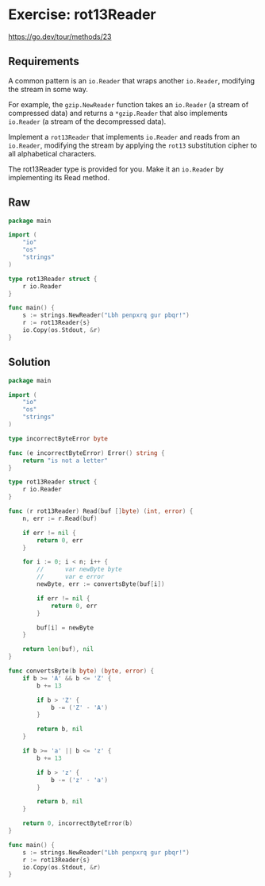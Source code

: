 # Exercise: rot13Reader

<https://go.dev/tour/methods/23>

## Requirements

A common pattern is an `io.Reader` that wraps another `io.Reader`, modifying the stream in some way.

For example, the `gzip.NewReader` function takes an `io.Reader` (a stream of compressed data) and returns a `*gzip.Reader` that also implements `io.Reader` (a stream of the decompressed data).

Implement a `rot13Reader` that implements `io.Reader` and reads from an `io.Reader`, modifying the stream by applying the `rot13` substitution cipher to all alphabetical characters.

The rot13Reader type is provided for you. Make it an `io.Reader` by implementing its Read method.

## Raw

```go
package main

import (
	"io"
	"os"
	"strings"
)

type rot13Reader struct {
	r io.Reader
}

func main() {
	s := strings.NewReader("Lbh penpxrq gur pbqr!")
	r := rot13Reader{s}
	io.Copy(os.Stdout, &r)
}

```

## Solution

```go
package main

import (
	"io"
	"os"
	"strings"
)

type incorrectByteError byte

func (e incorrectByteError) Error() string {
	return "is not a letter"
}

type rot13Reader struct {
	r io.Reader
}

func (r rot13Reader) Read(buf []byte) (int, error) {
	n, err := r.Read(buf)

	if err != nil {
		return 0, err
	}

	for i := 0; i < n; i++ {
		//		var newByte byte
		//		var e error
		newByte, err := convertsByte(buf[i])

		if err != nil {
			return 0, err
		}

		buf[i] = newByte
	}

	return len(buf), nil
}

func convertsByte(b byte) (byte, error) {
	if b >= 'A' && b <= 'Z' {
		b += 13

		if b > 'Z' {
			b -= ('Z' - 'A')
		}

		return b, nil
	}

	if b >= 'a' || b <= 'z' {
		b += 13

		if b > 'z' {
			b -= ('z' - 'a')
		}

		return b, nil
	}

	return 0, incorrectByteError(b)
}

func main() {
	s := strings.NewReader("Lbh penpxrq gur pbqr!")
	r := rot13Reader{s}
	io.Copy(os.Stdout, &r)
}

```

```output


```
